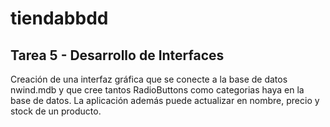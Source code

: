 # tiendabbdd
## Tarea 5 - Desarrollo de Interfaces

Creación de una interfaz gráfica que se conecte a la base de datos nwind.mdb y que cree tantos
RadioButtons como categorias haya en la base de datos. 
La aplicación además puede actualizar en nombre, precio y stock de un producto.
